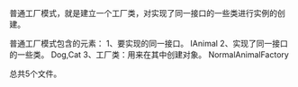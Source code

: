 普通工厂模式，就是建立一个工厂类，对实现了同一接口的一些类进行实例的创建。

普通工厂模式包含的元素：
1、要实现的同一接口。
  IAnimal
2、实现了同一接口的一些类。
  Dog,Cat
3、工厂类：用来在其中创建对象。
   NormalAnimalFactory
   
总共5个文件。
